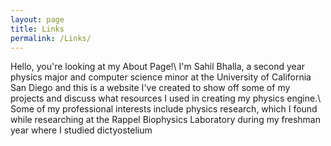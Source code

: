```yaml
---
layout: page
title: Links
permalink: /Links/
---
```

Hello, you're looking at my About Page!\\
I'm Sahil Bhalla, a second year physics major and computer science minor at the University of California San Diego and this is a website I've created to show off some of my projects and discuss what resources I used in creating my physics engine.\\
Some of my professional interests include physics research, which I found while researching at the Rappel Biophysics Laboratory during my freshman year where I studied dictyostelium 
